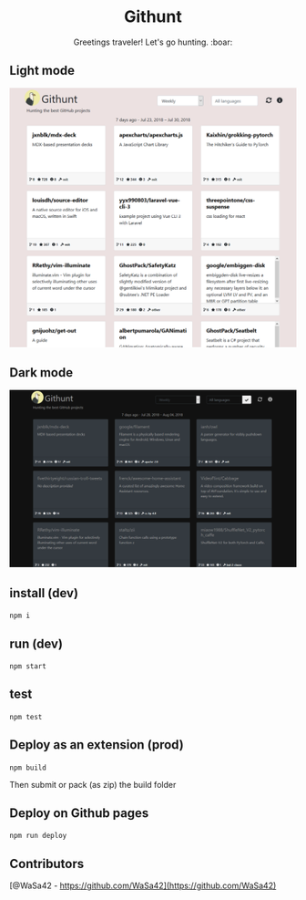 <h1 align="center">Githunt</h1>

<p align="center">
    Greetings traveler! Let's go hunting. :boar:
</p>

## Light mode

![screenshot](src/assets/img/screenshot_Githunt.png)

## Dark mode

![screenshot](src/assets/img/screenshot_Githunt_Dark.png)

## install (dev)
`npm i`

## run (dev)
`npm start`

## test
`npm test`

## Deploy as an extension (prod)
`npm build`

Then submit or pack (as zip) the build folder

## Deploy on Github pages
`npm run deploy`

## Contributors
[@WaSa42 - https://github.com/WaSa42](https://github.com/WaSa42)
